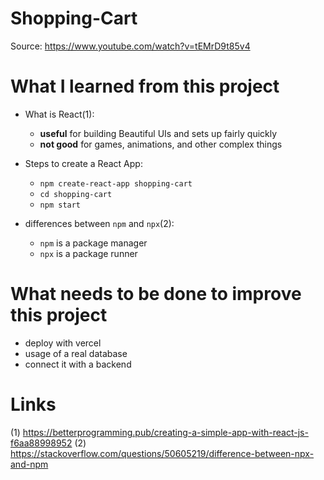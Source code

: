 # Shopping-Cart

Source: https://www.youtube.com/watch?v=tEMrD9t85v4

# What I learned from this project

- What is React(1):

  - **useful** for building Beautiful UIs and sets up fairly quickly
  - **not good** for games, animations, and other complex things

- Steps to create a React App:

  - `npm create-react-app shopping-cart`
  - `cd shopping-cart`
  - `npm start`

- differences between `npm` and `npx`(2):
  - `npm` is a package manager
  - `npx` is a package runner

# What needs to be done to improve this project

- deploy with vercel
- usage of a real database
- connect it with a backend

# Links

(1) https://betterprogramming.pub/creating-a-simple-app-with-react-js-f6aa88998952
(2) https://stackoverflow.com/questions/50605219/difference-between-npx-and-npm
